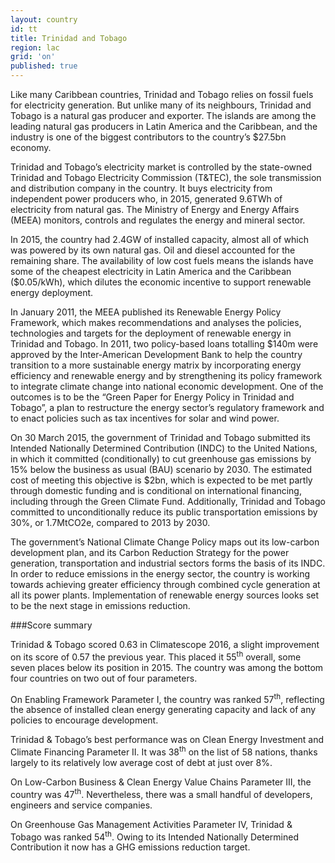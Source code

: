 ```yaml
---
layout: country
id: tt
title: Trinidad and Tobago
region: lac
grid: 'on'
published: true
---
```


Like many Caribbean countries, Trinidad and Tobago relies on fossil fuels for electricity generation. But unlike many of its neighbours, Trinidad and Tobago is a natural gas producer and exporter. The islands are among the leading natural gas producers in Latin America and the Caribbean, and the industry is one of the biggest contributors to the country’s $27.5bn economy.

Trinidad and Tobago’s electricity market is controlled by the state-owned Trinidad and Tobago Electricity Commission (T&TEC), the sole transmission and distribution company in the country. It buys electricity from independent power producers who, in 2015, generated 9.6TWh of electricity from natural gas. The Ministry of Energy and Energy Affairs (MEEA) monitors, controls and regulates the energy and mineral sector.

In 2015, the country had 2.4GW of installed capacity, almost all of which was powered by its own natural gas. Oil and diesel accounted for the remaining share. The availability of low cost fuels means the islands have some of the cheapest electricity in Latin America and the Caribbean ($0.05/kWh), which dilutes the economic incentive to support renewable energy deployment.

In January 2011, the MEEA published its Renewable Energy Policy Framework, which makes recommendations and analyses the policies, technologies and targets for the deployment of renewable energy in Trinidad and Tobago. In 2011, two policy-based loans totalling $140m were approved by the Inter-American Development Bank to help the country transition to a more sustainable energy matrix by incorporating energy efficiency and renewable energy and by strengthening its policy framework to integrate climate change into national economic development. One of the outcomes is to be the “Green Paper for Energy Policy in Trinidad and Tobago”, a plan to restructure the energy sector’s regulatory framework and to enact policies such as tax incentives for solar and wind power.

On 30 March 2015, the government of Trinidad and Tobago submitted its Intended Nationally Determined Contribution (INDC) to the United Nations, in which it committed (conditionally) to cut greenhouse gas emissions by 15% below the business as usual (BAU) scenario by 2030. The estimated cost of meeting this objective is $2bn, which is expected to be met partly through domestic funding and is conditional on international financing, including through the Green Climate Fund. Additionally, Trinidad and Tobago committed to unconditionally reduce its public transportation emissions by 30%, or 1.7MtCO2e, compared to 2013 by 2030.

The government’s National Climate Change Policy maps out its low-carbon development plan, and its Carbon Reduction Strategy for the power generation, transportation and industrial sectors forms the basis of its INDC. In order to reduce emissions in the energy sector, the country is working towards achieving greater efficiency through combined cycle generation at all its power plants. Implementation of renewable energy sources looks set to be the next stage in emissions reduction.


###Score summary

Trinidad & Tobago scored 0.63 in Climatescope 2016, a slight improvement on its score of 0.57 the previous year. This placed it 55<sup>th</sup> overall, some seven places below its position in 2015. The country was among the bottom four countries on two out of four parameters. 

On Enabling Framework Parameter I, the country was ranked 57<sup>th</sup>, reflecting the absence of installed clean energy generating capacity and lack of any policies to encourage development.

Trinidad & Tobago’s best performance was on Clean Energy Investment and Climate Financing Parameter II. It was 38<sup>th</sup> on the list of 58 nations, thanks largely to its relatively low average cost of debt at just over 8%.

On Low-Carbon Business & Clean Energy Value Chains Parameter III, the country was 47<sup>th</sup>. Nevertheless, there was a small handful of developers, engineers and service companies. 

On Greenhouse Gas Management Activities Parameter IV, Trinidad & Tobago was ranked 54<sup>th</sup>. Owing to its Intended Nationally Determined Contribution it now has a GHG emissions reduction target.
